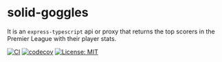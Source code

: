 # solid-goggles

It is an `express-typescript` api or proxy that returns the top scorers in the Premier League with their player stats.

[![CI](https://github.com/khushalbhardwaj-0111/playerStat/actions/workflows/ci.yml/badge.svg?branch=main)](https://github.com/khushalbhardwaj-0111/playerStat/actions/workflows/ci.yml)
[![codecov](https://codecov.io/gh/khushalbhardwaj-0111/playerStat/branch/dev/graph/badge.svg?token=48D3DK2L4J)](https://codecov.io/gh/khushalbhardwaj-0111/playerStat)
[![License: MIT](https://img.shields.io/badge/License-MIT-yellow.svg)](https://opensource.org/licenses/MIT)
